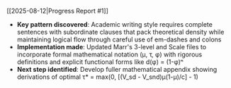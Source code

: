 [[2025-08-12|Progress Report #1]]
- **Key pattern discovered**: Academic writing style requires complete sentences with subordinate clauses that pack theoretical density while maintaining logical flow through careful use of em-dashes and colons
- **Implementation made**: Updated Marr's 3-level and Scale files to incorporate formal mathematical notation (μ, τ, φ) with rigorous definitions and explicit functional forms like d(φ) = (1-φ)ⁿ
- **Next step identified**: Develop fuller mathematical appendix showing derivations of optimal τ* = max(0, [(V_sd - V_snd)μ(1-μ)/c] - 1)

